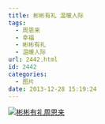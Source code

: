 ```yaml
---
title: 彬彬有礼 温暖人际
tags:
  - 周恩来
  - 幸福
  - 彬彬有礼
  - 温暖人际
url: 2442.html
id: 2442
categories:
  - 图片
date: 2013-12-28 15:19:24
---
```


[![](http://photo.guolaijie.com/rooufer/uploads/2013/12/彬彬有礼周恩来.jpg "彬彬有礼周恩来")](http://photo.guolaijie.com/rooufer/uploads/2013/12/彬彬有礼周恩来.jpg)